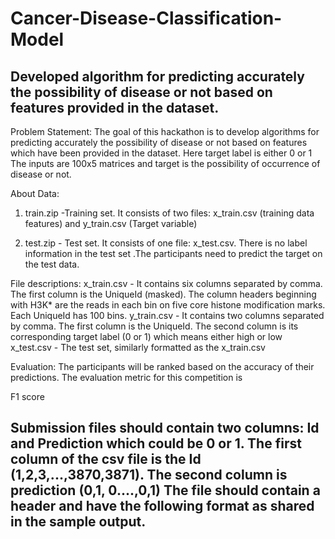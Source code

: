 # Cancer-Disease-Classification-Model
Developed algorithm for predicting accurately the possibility of disease or not based on features provided in the dataset.
------------------------------------------------------------------------------------------------------------------------------------------
Problem Statement:
The goal of this hackathon is to develop algorithms for predicting accurately the possibility of disease or not based on features which have been provided in the dataset. 
Here target label is either 0 or 1
The inputs are 100x5 matrices and target is the possibility of occurrence of disease or not.

About Data:
1.	train.zip -Training set.
 It consists of two files: x_train.csv (training data features) and y_train.csv (Target variable)

2.	test.zip - Test set. 
It consists of one file: x_test.csv. 
There is no label information in the test set .The participants need to predict the target on the test data.

File descriptions:
x_train.csv - It contains six columns separated by comma. The first column is the UniqueId (masked). The column headers beginning with H3K* are the reads in each bin on five core histone modification marks. Each UniqueId has 100 bins.
y_train.csv - It contains two columns separated by comma. The first column is the UniqueId. The second column is its corresponding target label (0 or 1) which means either high or low
x_test.csv - The test set, similarly formatted as the x_train.csv


Evaluation:
The participants will be ranked based on the accuracy of their predictions. 
The evaluation metric for this competition is 

F1 score

Submission files should contain two columns: Id and Prediction which could be 0 or 1. 
The first column of the csv file is the Id (1,2,3,...,3870,3871). The second column is prediction (0,1, 0....,0,1)
The file should contain a header and have the following format as shared in the sample output.
------------------------------------------------------------------------------------------------------------------------------------------
